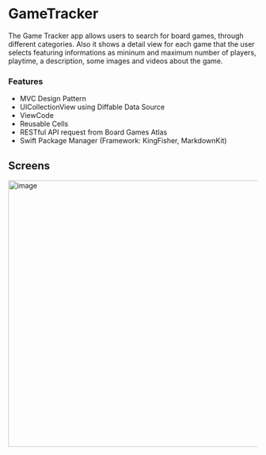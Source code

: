 # GameTracker

The Game Tracker app allows users to search for board games, through different categories. Also it shows a detail view for each game that the user selects featuring informations as mininum and maximum number of players, playtime, a description, some images and videos about the game.

### Features

- MVC Design Pattern
- UICollectionView using Diffable Data Source
- ViewCode
- Reusable Cells
- RESTful API request from Board Games Atlas
- Swift Package Manager (Framework: KingFisher, MarkdownKit)

## Screens

<img width="539" alt="image" src="https://user-images.githubusercontent.com/74434212/194608922-e95c7b78-bb8f-4611-93d9-7c41db9de0d8.png">
